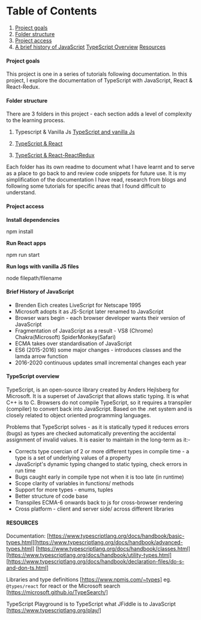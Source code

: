 # Table of Contents

1. [Project goals](#Project-goals)
2. [Folder structure](#Folder-structure)
3. [Project access](#Project-access)
4. [A brief history of JavaScript](#Brief-History-of-JavaScript)
   [TypeScript Overview](#TypeScript-overview)
   [Resources](#Resources)

#### Project goals

This project is one in a series of tutorials following documentation. In this project, I explore the documentation of TypeScript with JavaScript, React & React-Redux.

#### Folder structure

There are 3 folders in this project - each section adds a level of complexity to the learning process.

1. Typescript & Vanilla Js
   [TypeScript and vanilla Js](https://github.com/SumiSastri/Typescript-with-React/tree/master/node-ts)

2. [TypeScript & React](https://github.com/SumiSastri/Typescript-with-React/tree/master/to-do-list-ts)

3. [TypeScript & React-ReactRedux](https://github.com/SumiSastri/Typescript-with-React/tree/master/react-redux-ts)

Each folder has its own readme to document what I have learnt and to serve as a place to go back to and review code snippets for future use. It is my simplification of the documentation I have read, research from blogs and following some tutorials for specific areas that I found difficult to understand.

#### Project access

**Install dependencies**

npm install

**Run React apps**

npm run start

**Run logs with vanilla JS files**

node filepath/filename

#### Brief History of JavaScript

- Brenden Eich creates LiveScript for Netscape 1995
- Microsoft adopts it as JS-Script later renamed to JavaScript
- Browser wars begin - each browser developer wants their version of JavaScript
- Fragmentation of JavaScript as a result - VS8 (Chrome) Chakra(Microsoft) SpiderMonkey(Safari)
- ECMA takes over standardisation of JavaScript
- ES6 (2015-2016) some major changes - introduces classes and the lamda arrow function
- 2016-2020 continuous updates small incremental changes each year

#### TypeScript overview

TypeScript, is an open-source library created by Anders Hejlsberg for Microsoft. It is a superset of JavaScript that allows static typing. It is what C++ is to C. Browsers do not compile TypeScript, so it requires a transpiler (compiler) to convert back into JavaScript. Based on the .net system and is closely related to object oriented programming languages.

Problems that TypeScript solves - as it is statically typed it reduces errors (bugs) as types are checked automatically preventing the accidental assignment of invalid values. It is easier to maintain in the long-term as it:-

- Corrects type coercian of 2 or more different types in compile time - a type is a set of underlying values of a property
- JavaScript's dynamic typing changed to static typing, check errors in run time
- Bugs caught early in compile type not when it is too late (in runtime)
- Scope clarity of variables in functions/ methods
- Support for more types - enums, tuples
- Better structure of code base
- Transpiles ECMA-6 onwards back to js for cross-browser rendering
- Cross platform - client and server side/ across different libraries

#### RESOURCES

Documentation:
[https://www.typescriptlang.org/docs/handbook/basic-types.html][https://www.typescriptlang.org/docs/handbook/advanced-types.html]
[https://www.typescriptlang.org/docs/handbook/classes.html][https://www.typescriptlang.org/docs/handbook/utility-types.html]
[https://www.typescriptlang.org/docs/handbook/declaration-files/do-s-and-don-ts.html]

Libraries and type definitions [https://www.npmjs.com/~types]
eg. `@types/react` for react or the Microsoft search [https://microsoft.github.io/TypeSearch/]

TypeScript Playground is to TypeScript what JFiddle is to JavaScript [https://www.typescriptlang.org/play/]
